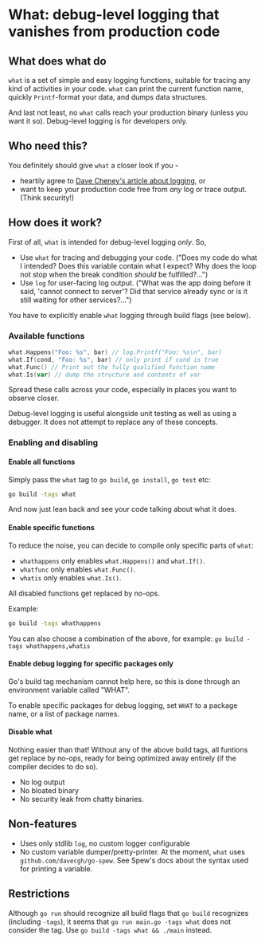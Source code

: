 # What: debug-level logging that vanishes from production code

## What does what do

`what` is a set of simple and easy logging functions, suitable for tracing any kind of activities in your code. `what` can print the current function name, quickly `Printf`-format your data, and dumps data structures. 

And last not least, no `what` calls reach your production binary (unless you want it so). Debug-level logging is for developers only.


## Who need this? 

You definitely should give `what` a closer look if you -

* heartily agree to [Dave Cheney's article about logging](https://dave.cheney.net/2015/11/05/lets-talk-about-logging), or
* want to keep your production code free from *any* log or trace output. (Think security!) 

## How does it work?

First of all, `what` is intended for debug-level logging *only*. So,

* Use `what` for tracing and debugging your code. ("Does my code do what I intended? Does this variable contain what I expect? Why does the loop not stop when the break condition *should* be fulfilled?...")
* Use `log` for user-facing log output. ("What was the app doing before it said, 'cannot connect to server'? Did that service already sync or is it still waiting for other services?...")

You have to explicitly enable `what` logging through build flags (see below).

### Available functions

```go
what.Happens("Foo: %s", bar) // log.Printf("Foo: %s\n", bar)
what.If(cond, "Foo: %s", bar) // only print if cond is true
what.Func() // Print out the fully qualified function name
what.Is(var) // dump the structure and contents of var 
```

Spread these calls across your code, especially in places you want to observe closer. 

Debug-level logging is useful alongside unit testing as well as using a debugger. It does not attempt to replace any of these concepts.

### Enabling and disabling

#### Enable all functions

Simply pass the `what` tag to `go build`, `go install`, `go test` etc:

```sh
go build -tags what
```

And now just lean back and see your code talking about what it does.

#### Enable specific functions

To reduce the noise, you can decide to compile only specific parts of `what`:

* `whathappens` only enables `what.Happens()` and `what.If()`.
* `whatfunc` only enables `what.Func()`.
* `whatis` only enables `what.Is()`.

All disabled functions get replaced by no-ops.

Example:

```sh
go build -tags whathappens
```

You can also choose a combination of the above, for example: `go build -tags whathappens,whatis`


#### Enable debug logging for specific packages only

Go's build tag mechanism cannot help here, so this is done through an environment variable called "WHAT".

To enable specific packages for debug logging, set `WHAT` to a package name, or a list of package names.



#### Disable what

Nothing easier than that! Without any of the above build tags, all funtions get replace by no-ops, ready for being optimized away entirely (if the compiler decides to do so).

* No log output 
* No bloated binary
* No security leak from chatty binaries.

## Non-features

* Uses only stdlib `log`, no custom logger configurable
* No custom variable dumper/pretty-printer. At the moment, `what` uses `github.com/davecgh/go-spew`. See Spew's docs about the syntax used for printing a variable.

## Restrictions

Although `go run` should recognize all build flags that `go build` recognizes (including `-tags`), it seems that `go run main.go -tags what` does not consider the tag. Use `go build -tags what && ./main` instead.
